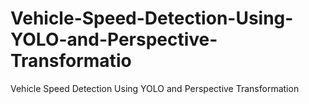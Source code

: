 # Vehicle-Speed-Detection-Using-YOLO-and-Perspective-Transformatio
Vehicle Speed Detection Using YOLO and Perspective Transformation
